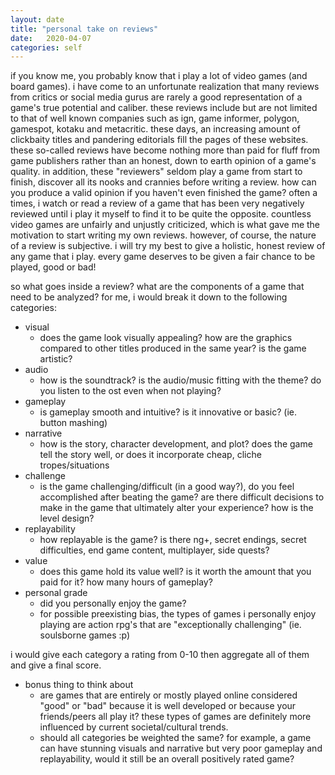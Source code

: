 ```yaml
---
layout: date
title: "personal take on reviews"
date:   2020-04-07
categories: self
---
```


if you know me, you probably know that i play a lot of video games (and board games). i have come to an unfortunate realization that many reviews from critics or social media gurus are rarely a good representation of a game's true potential and caliber. these reviews include but are not limited to that of well known companies such as ign, game informer, polygon, gamespot, kotaku and metacritic. these days, an increasing amount of clickbaity titles and pandering editorials fill the pages of these websites. these so-called reviews have become nothing more than paid for fluff from game publishers rather than an honest, down to earth opinion of a game's quality. in addition, these "reviewers" seldom play a game from start to finish, discover all its nooks and crannies before writing a review. how can you produce a valid opinion if you haven't even finished the game? often a times, i watch or read a review of a game that has been very negatively reviewed until i play it myself to find it to be quite the opposite. countless video games are unfairly and unjustly criticized, which is what gave me the motivation to start writing my own reviews. however, of course, the nature of a review is subjective. i will try my best to give a holistic, honest review of any game that i play. every game deserves to be given a fair chance to be played, good or bad!

so what goes inside a review? what are the components of a game that need to be analyzed? for me, i would break it down to the following categories:

- visual
	- does the game look visually appealing? how are the graphics compared to other titles produced in the same year? is the game artistic?
- audio
	- how is the soundtrack? is the audio/music fitting with the theme? do you listen to the ost even when not playing?
- gameplay
	- is gameplay smooth and intuitive? is it innovative or basic? (ie. button mashing)
- narrative
	- how is the story, character development, and plot? does the game tell the story well, or does it incorporate cheap, cliche tropes/situations
- challenge
	- is the game challenging/difficult (in a good way?), do you feel accomplished after beating the game? are there difficult decisions to make in the game that ultimately alter your experience? how is the level design?
- replayability
	- how replayable is the game? is there ng+, secret endings, secret difficulties, end game content, multiplayer, side quests?
- value
	- does this game hold its value well? is it worth the amount that you paid for it? how many hours of gameplay?
- personal grade
	- did you personally enjoy the game? 
	- for possible preexisting bias, the types of games i personally enjoy playing are action rpg's that are "exceptionally challenging" (ie. soulsborne games :p)

i would give each category a rating from 0-10 then aggregate all of them and give a final score.

- bonus thing to think about
	- are games that are entirely or mostly played online considered "good" or "bad" because it is well developed or because your friends/peers all play it? these types of games are definitely more influenced by current societal/cultural trends.
	- should all categories be weighted the same? for example, a game can have stunning visuals and narrative but very poor gameplay and replayability, would it still be an overall positively rated game?
